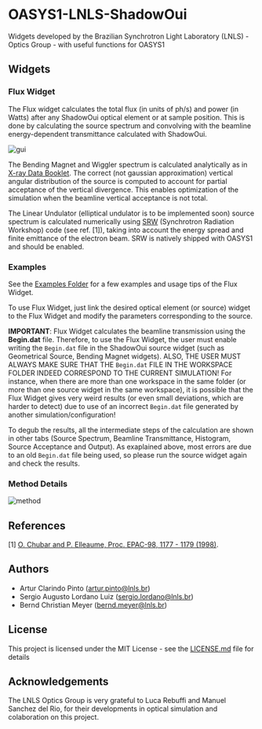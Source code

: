 # OASYS1-LNLS-ShadowOui
Widgets developed by the Brazilian Synchrotron Light Laboratory (LNLS) - Optics Group - with useful functions for OASYS1 

## Widgets

### Flux Widget
The Flux widget calculates the total flux (in units of ph/s) and power (in Watts) after any ShadowOui optical element or at sample position. This is done by calculating the source spectrum and convolving with the beamline energy-dependent transmittance calculated with ShadowOui.

![gui](https://github.com/oasys-lnls-kit/OASYS1-LNLS-ShadowOui/blob/master/images/FluxWidgetGUI.png "GUI")

The Bending Magnet and Wiggler spectrum is calculated analytically as in [X-ray Data Booklet](http://xdb.lbl.gov/). The correct (not gaussian approximation) vertical angular distribution of the source is computed to account for partial acceptance of the vertical divergence. This enables optimization of the simulation when the beamline vertical acceptance is not total. 

The Linear Undulator (elliptical undulator is to be implemented soon) source spectrum is calculated numerically using [SRW](https://github.com/ochubar/SRW) (Synchrotron Radiation Workshop) code (see ref. [1]), taking into account the energy spread and finite emittance of the electron beam. SRW is natively shipped with OASYS1 and should be enabled.

### Examples 

See the [Examples Folder](examples) for a few examples and usage tips of the Flux Widget.

To use Flux Widget, just link the desired optical element (or source) widget to the Flux Widget and modify the parameters corresponding to the source.

**IMPORTANT**: Flux Widget calculates the beamline transmission using the **Begin.dat** file. Therefore, to use the Flux Widget, the user must enable writing the `Begin.dat` file in the ShadowOui source widget (such as Geometrical Source, Bending Magnet widgets). 
ALSO, THE USER MUST ALWAYS MAKE SURE THAT THE `Begin.dat` FILE IN THE WORKSPACE FOLDER INDEED CORRESPOND TO THE CURRENT SIMULATION! For instance, when there are more than one workspace in the same folder (or more than one source widget in the same workspace), it is possible that the Flux Widget gives very weird results (or even small deviations, which are harder to detect) due to use of an incorrect `Begin.dat` file generated by another simulation/configuration! 

To degub the results, all the intermediate steps of the calculation are shown in other tabs (Source Spectrum, Beamline Transmittance, Histogram, Source Acceptance and Output). As exaplained above, most errors are due to an old `Begin.dat` file being used, so please run the source widget again and check the results.

### Method Details

![method](https://github.com/oasys-lnls-kit/OASYS1-LNLS-ShadowOui/blob/master/images/flux_method.png "Flux Method")

## References

[1] [O. Chubar and P. Elleaume, Proc. EPAC-98, 1177 - 1179 (1998)](https://accelconf.web.cern.ch/AccelConf/e98/PAPERS/THP01G.PDF).

## Authors

- Artur Clarindo Pinto (artur.pinto@lnls.br)
- Sergio Augusto Lordano Luiz (sergio.lordano@lnls.br)
- Bernd Christian Meyer (bernd.meyer@lnls.br)

## License

This project is licensed under the MIT License - see the [LICENSE.md](LICENSE.md) file for details

## Acknowledgements

The LNLS Optics Group is very grateful to Luca Rebuffi and Manuel Sanchez del Rio, for their developments in optical simulation and colaboration on this project. 
